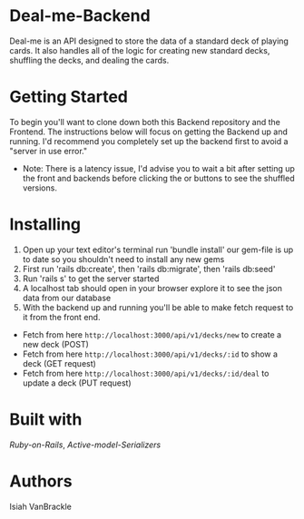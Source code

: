 # Deal-me-Backend

Deal-me is an API designed to store the data of a standard deck of playing cards. It also handles all of the logic for creating new standard decks, shuffling the decks, and dealing the cards.

# Getting Started
To begin you'll want to clone down both this Backend repository and the Frontend. The instructions below will focus on getting the Backend up and running.  I'd recommend you completely set up the backend first to avoid a "server in use error."
* Note: There is a latency issue, I'd advise you to wait a bit after setting up the front and backends before clicking the <New Deck> or <Deal Cards> buttons to see the shuffled versions.

# Installing
1. Open up your text editor's terminal run 'bundle install' our gem-file is up to date so you shouldn't need to install any new gems
2. First run 'rails db:create', then 'rails db:migrate', then 'rails db:seed'
3. Run 'rails s' to get the server started
4. A localhost tab should open in your browser explore it to see the json data from our database
5. With the backend up and running you'll be able to make fetch request to it from the front end.
* Fetch from here `http://localhost:3000/api/v1/decks/new` to create a new deck (POST)
* Fetch from here `http://localhost:3000/api/v1/decks/:id` to show a deck (GET request)
* Fetch from here `http://localhost:3000/api/v1/decks/:id/deal` to update a deck (PUT request)

# Built with
*Ruby-on-Rails*,
*Active-model-Serializers*


# Authors
Isiah VanBrackle
